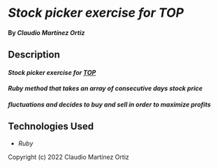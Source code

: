 # _Stock picker exercise for TOP_

#### By _**Claudio Martínez Ortiz**_

## Description

#### _Stock picker exercise for [TOP](https://www.theodinproject.com/lessons/ruby-stock-picker)_
#### _Ruby method that takes an array of consecutive days stock price_
#### _fluctuations and decides to buy and sell in order to maximize profits_

## Technologies Used

* _Ruby_

Copyright (c) 2022 Claudio Martínez Ortiz